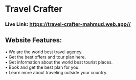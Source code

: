 # Travel Crafter

### Live Link: https://travel-crafter-mahmud.web.app//

## Website Features:
• We are the world best travel agency.
<br/>
• Get the best offers and tour plan here.
<br/>
• Get information about the world best tourist places.
<br/>
• Book and get the best plan for you.
<br/>
• Learn more about traveling outside your country.

